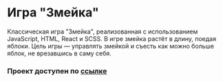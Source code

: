 # Игра "Змейка"

Классическая игра "Змейка", реализованная с использованием JavaScript, HTML, React и SCSS. В игре змейка растёт в длину, поедая яблоки. Цель игры — управлять змейкой и съесть как можно больше яблок, не врезавшись в саму себя.
### Проект доступен по [ссылке](https://popolino.github.io/JS-Snake/)
